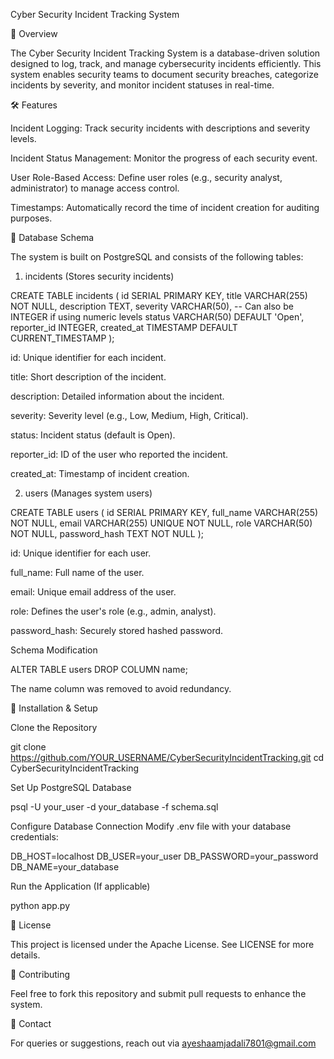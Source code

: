 Cyber Security Incident Tracking System

📌 Overview

The Cyber Security Incident Tracking System is a database-driven solution designed to log, track, and manage cybersecurity incidents efficiently. This system enables security teams to document security breaches, categorize incidents by severity, and monitor incident statuses in real-time.

🛠 Features

Incident Logging: Track security incidents with descriptions and severity levels.

Incident Status Management: Monitor the progress of each security event.

User Role-Based Access: Define user roles (e.g., security analyst, administrator) to manage access control.

Timestamps: Automatically record the time of incident creation for auditing purposes.

📂 Database Schema

The system is built on PostgreSQL and consists of the following tables:

1. incidents (Stores security incidents)

CREATE TABLE incidents (
    id SERIAL PRIMARY KEY,
    title VARCHAR(255) NOT NULL,
    description TEXT,
    severity VARCHAR(50),  -- Can also be INTEGER if using numeric levels
    status VARCHAR(50) DEFAULT 'Open',
    reporter_id INTEGER,
    created_at TIMESTAMP DEFAULT CURRENT_TIMESTAMP
);

id: Unique identifier for each incident.

title: Short description of the incident.

description: Detailed information about the incident.

severity: Severity level (e.g., Low, Medium, High, Critical).

status: Incident status (default is Open).

reporter_id: ID of the user who reported the incident.

created_at: Timestamp of incident creation.

2. users (Manages system users)

CREATE TABLE users (
    id SERIAL PRIMARY KEY,
    full_name VARCHAR(255) NOT NULL,
    email VARCHAR(255) UNIQUE NOT NULL,
    role VARCHAR(50) NOT NULL,
    password_hash TEXT NOT NULL
);

id: Unique identifier for each user.

full_name: Full name of the user.

email: Unique email address of the user.

role: Defines the user's role (e.g., admin, analyst).

password_hash: Securely stored hashed password.

Schema Modification

ALTER TABLE users DROP COLUMN name;

The name column was removed to avoid redundancy.

🚀 Installation & Setup

Clone the Repository

git clone https://github.com/YOUR_USERNAME/CyberSecurityIncidentTracking.git
cd CyberSecurityIncidentTracking

Set Up PostgreSQL Database

psql -U your_user -d your_database -f schema.sql

Configure Database Connection
Modify .env file with your database credentials:

DB_HOST=localhost
DB_USER=your_user
DB_PASSWORD=your_password
DB_NAME=your_database

Run the Application (If applicable)

python app.py

📜 License

This project is licensed under the  Apache License. See LICENSE for more details.

🤝 Contributing

Feel free to fork this repository and submit pull requests to enhance the system.

📧 Contact

For queries or suggestions, reach out via ayeshaamjadali7801@gmail.com
